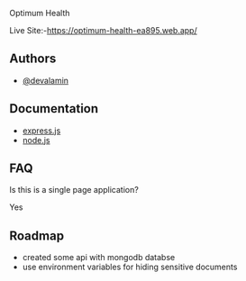 
Optimum Health

Live Site:-https://optimum-health-ea895.web.app/




## Authors

- [@devalamin](https://github.com/devalamin)



## Documentation

- [express.js](https://expressjs.com/)
- [node.js](https://nodejs.org/en/)








## FAQ

Is this is a single page application?

Yes



## Roadmap

- created some api with mongodb databse
- use environment variables for hiding sensitive documents




